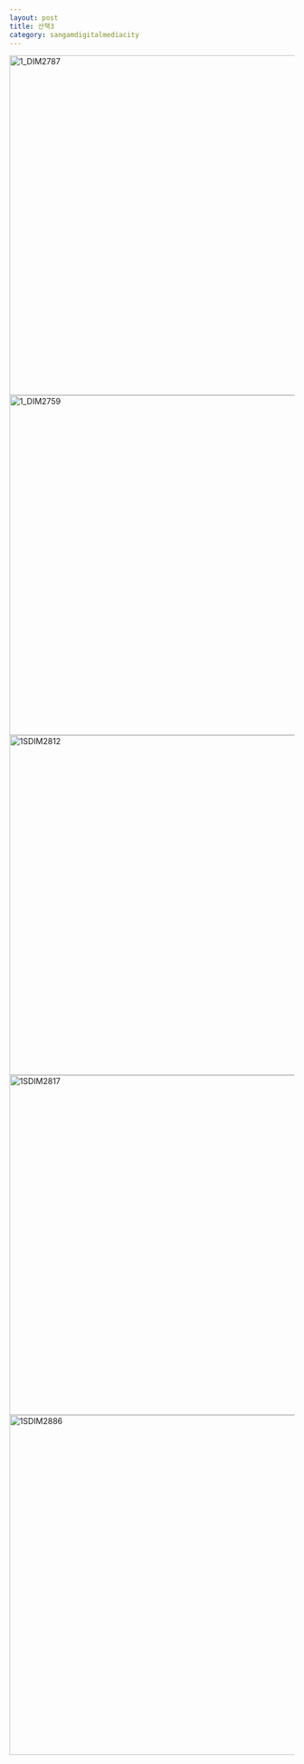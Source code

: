 ```yaml
---
layout: post
title: 산책3
category: sangamdigitalmediacity
---
```

<img width="600px" alt="1_DIM2787" src="https://user-images.githubusercontent.com/81041256/114852288-99697e80-9e1d-11eb-94df-67d41bcbdd56.jpg">

<img width="600px" alt="1_DIM2759" src="https://user-images.githubusercontent.com/81041256/114852296-9a9aab80-9e1d-11eb-99ed-ad1b666669b1.jpg">

<img width="600px" alt="1SDIM2812" src="https://user-images.githubusercontent.com/81041256/114852321-9d959c00-9e1d-11eb-82c6-e3a96dba35c0.jpg">

<img width="600px" alt="1SDIM2817" src="https://user-images.githubusercontent.com/81041256/114852326-9ec6c900-9e1d-11eb-8343-a35d22d15e93.jpg">

<img width="600px" alt="1SDIM2886" src="https://user-images.githubusercontent.com/81041256/114852330-9ff7f600-9e1d-11eb-89c9-bae597c4457e.jpg">
